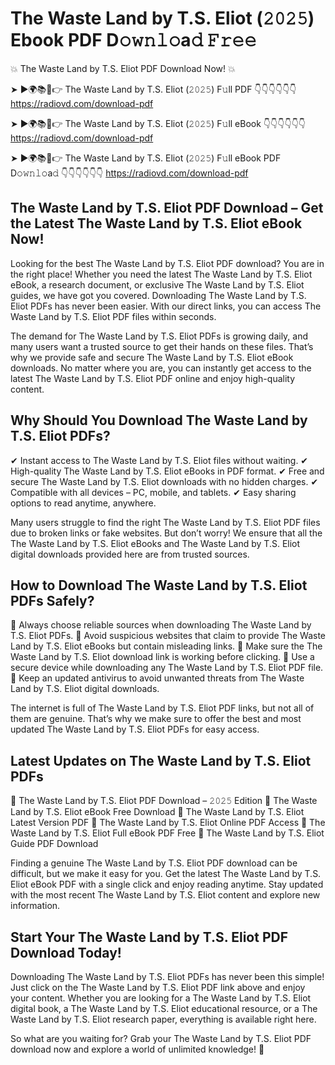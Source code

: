 # The Waste Land by T.S. Eliot (𝟸𝟶𝟸𝟻) Ebook PDF D𝚘𝚠𝚗𝚕𝚘a𝚍 𝙵𝚛𝚎𝚎

💥 The Waste Land by T.S. Eliot PDF Download Now! 💥

➤ ►🌍📚📱👉 The Waste Land by T.S. Eliot (𝟸𝟶𝟸𝟻) F𝚞ll PDF 👇👇👇👇👇👇
https://radiovd.com/download-pdf

➤ ►🌍📚📱👉 The Waste Land by T.S. Eliot (𝟸𝟶𝟸𝟻) F𝚞ll eBook 👇👇👇👇👇👇
https://radiovd.com/download-pdf

➤ ►🌍📚📱👉 The Waste Land by T.S. Eliot (𝟸𝟶𝟸𝟻) F𝚞ll eBook PDF D𝚘𝚠𝚗𝚕𝚘a𝚍 👇👇👇👇👇👇
https://radiovd.com/download-pdf

## The Waste Land by T.S. Eliot PDF Download – Get the Latest The Waste Land by T.S. Eliot eBook Now!

Looking for the best The Waste Land by T.S. Eliot PDF download? You are in the right place! Whether you need the latest The Waste Land by T.S. Eliot eBook, a research document, or exclusive The Waste Land by T.S. Eliot guides, we have got you covered. Downloading The Waste Land by T.S. Eliot PDFs has never been easier. With our direct links, you can access The Waste Land by T.S. Eliot PDF files within seconds.

The demand for The Waste Land by T.S. Eliot PDFs is growing daily, and many users want a trusted source to get their hands on these files. That’s why we provide safe and secure The Waste Land by T.S. Eliot eBook downloads. No matter where you are, you can instantly get access to the latest The Waste Land by T.S. Eliot PDF online and enjoy high-quality content.

## Why Should You Download The Waste Land by T.S. Eliot PDFs?

✔ Instant access to The Waste Land by T.S. Eliot files without waiting.
✔ High-quality The Waste Land by T.S. Eliot eBooks in PDF format.
✔ Free and secure The Waste Land by T.S. Eliot downloads with no hidden charges.
✔ Compatible with all devices – PC, mobile, and tablets.
✔ Easy sharing options to read anytime, anywhere.

Many users struggle to find the right The Waste Land by T.S. Eliot PDF files due to broken links or fake websites. But don’t worry! We ensure that all the The Waste Land by T.S. Eliot eBooks and The Waste Land by T.S. Eliot digital downloads provided here are from trusted sources.

## How to Download The Waste Land by T.S. Eliot PDFs Safely?

📌 Always choose reliable sources when downloading The Waste Land by T.S. Eliot PDFs.
📌 Avoid suspicious websites that claim to provide The Waste Land by T.S. Eliot eBooks but contain misleading links.
📌 Make sure the The Waste Land by T.S. Eliot download link is working before clicking.
📌 Use a secure device while downloading any The Waste Land by T.S. Eliot PDF file.
📌 Keep an updated antivirus to avoid unwanted threats from The Waste Land by T.S. Eliot digital downloads.

The internet is full of The Waste Land by T.S. Eliot PDF links, but not all of them are genuine. That’s why we make sure to offer the best and most updated The Waste Land by T.S. Eliot PDFs for easy access.

## Latest Updates on The Waste Land by T.S. Eliot PDFs

🔹 The Waste Land by T.S. Eliot PDF Download – 𝟸𝟶𝟸𝟻 Edition
🔹 The Waste Land by T.S. Eliot eBook Free Download
🔹 The Waste Land by T.S. Eliot Latest Version PDF
🔹 The Waste Land by T.S. Eliot Online PDF Access
🔹 The Waste Land by T.S. Eliot Full eBook PDF Free
🔹 The Waste Land by T.S. Eliot Guide PDF Download

Finding a genuine The Waste Land by T.S. Eliot PDF download can be difficult, but we make it easy for you. Get the latest The Waste Land by T.S. Eliot eBook PDF with a single click and enjoy reading anytime. Stay updated with the most recent The Waste Land by T.S. Eliot content and explore new information.

## Start Your The Waste Land by T.S. Eliot PDF Download Today!

Downloading The Waste Land by T.S. Eliot PDFs has never been this simple! Just click on the The Waste Land by T.S. Eliot PDF link above and enjoy your content. Whether you are looking for a The Waste Land by T.S. Eliot digital book, a The Waste Land by T.S. Eliot educational resource, or a The Waste Land by T.S. Eliot research paper, everything is available right here.

So what are you waiting for? Grab your The Waste Land by T.S. Eliot PDF download now and explore a world of unlimited knowledge! 🚀